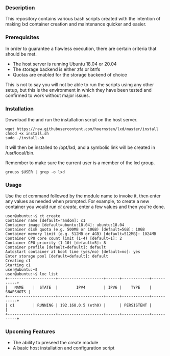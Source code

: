 ### Description
This repository contains various bash scripts created with the intention of making lxd container creation and maintenance quicker and easier.

### Prerequisites
In order to guarantee a flawless execution, there are certain criteria that should be met.

* The host server is running Ubuntu 18.04 or 20.04
* The storage backend is either zfs or btrfs
* Quotas are enabled for the storage backend of choice

This is not to say you will not be able to run the scripts using any other setup, but this is the environment in which they have been tested and confirmed to work without major issues.

### Installation
Download the and run the installation script on the host server.

```
wget https://raw.githubusercontent.com/hoernsten/lxd/master/install
chmod +x install.sh
sudo ./install.sh
```
It will then be installed to /opt/lxd, and a symbolic link will be created in /usr/local/bin.

Remember to make sure the current user is a member of the lxd group.

```
groups $USER | grep -o lxd
```

### Usage

Use the *ct* command followed by the module name to invoke it, then enter any values as needed when prompted. For example, to create a new container you would run *ct create*, enter a few values and then you're done.

```
user@ubuntu:~$ ct create
Container name [default=random]: c1
Container image [default=ubuntu:18.04]: ubuntu:18.04
Container disk quota (e.g. 500MB or 10GB) [default=5GB]: 10GB
Container memory limit (e.g. 512MB or 4GB) [default=512MB]: 1024MB
Container CPU core count limit (1-4) [default=1]: 2
Container CPU priority (1-10) [default=5]: 8
Container profile [default=default]: default
Autostart container at boot time (yes/no) [default=no]: yes
Enter storage pool [default=default]: default
Creating c1
Starting c1
user@ubuntu:~$
user@ubuntu:~$ lxc list
+-----------+---------+--------------------+------+------------+-----------+
|   NAME    |  STATE  |        IPV4        | IPV6 |    TYPE    | SNAPSHOTS |
+-----------+---------+--------------------+------+------------+-----------+
| c1        | RUNNING | 192.168.0.5 (eth0) |      | PERSISTENT |           |
+-----------+---------+--------------------+------+------------+-----------+
```
### Upcoming Features
* The ability to preseed the create module
* A basic host installation and configuration script
